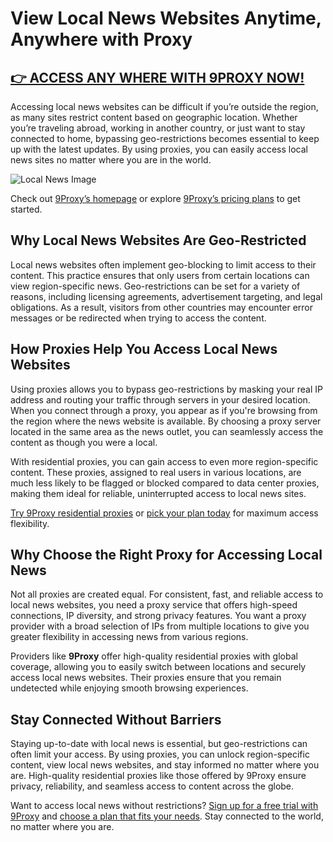 # View Local News Websites Anytime, Anywhere with Proxy

## [👉 ACCESS ANY WHERE WITH 9PROXY NOW!](https://the9proxy.short.gy/home-github-james2k4) 

Accessing local news websites can be difficult if you’re outside the region, as many sites restrict content based on geographic location. Whether you’re traveling abroad, working in another country, or just want to stay connected to home, bypassing geo-restrictions becomes essential to keep up with the latest updates. By using proxies, you can easily access local news sites no matter where you are in the world.

![Local News Image](https://cdn.prod.website-files.com/5f6cc9cd16d59d990c8fca33/620aeab991c512f95c80f3b0_good-news-websites-sources.jpg)

Check out [9Proxy’s homepage](https://the9proxy.short.gy/home-github-james2k4) or explore [9Proxy’s pricing plans](https://the9proxy.short.gy/pricing-github-james2k4) to get started.

## Why Local News Websites Are Geo-Restricted

Local news websites often implement geo-blocking to limit access to their content. This practice ensures that only users from certain locations can view region-specific news. Geo-restrictions can be set for a variety of reasons, including licensing agreements, advertisement targeting, and legal obligations. As a result, visitors from other countries may encounter error messages or be redirected when trying to access the content.

## How Proxies Help You Access Local News Websites

Using proxies allows you to bypass geo-restrictions by masking your real IP address and routing your traffic through servers in your desired location. When you connect through a proxy, you appear as if you're browsing from the region where the news website is available. By choosing a proxy server located in the same area as the news outlet, you can seamlessly access the content as though you were a local.

With residential proxies, you can gain access to even more region-specific content. These proxies, assigned to real users in various locations, are much less likely to be flagged or blocked compared to data center proxies, making them ideal for reliable, uninterrupted access to local news sites.

[Try 9Proxy residential proxies](https://the9proxy.short.gy/home-github-james2k4) or [pick your plan today](https://the9proxy.short.gy/pricing-github-james2k4) for maximum access flexibility.

## Why Choose the Right Proxy for Accessing Local News

Not all proxies are created equal. For consistent, fast, and reliable access to local news websites, you need a proxy service that offers high-speed connections, IP diversity, and strong privacy features. You want a proxy provider with a broad selection of IPs from multiple locations to give you greater flexibility in accessing news from various regions.

Providers like **9Proxy** offer high-quality residential proxies with global coverage, allowing you to easily switch between locations and securely access local news websites. Their proxies ensure that you remain undetected while enjoying smooth browsing experiences.

## Stay Connected Without Barriers

Staying up-to-date with local news is essential, but geo-restrictions can often limit your access. By using proxies, you can unlock region-specific content, view local news websites, and stay informed no matter where you are. High-quality residential proxies like those offered by 9Proxy ensure privacy, reliability, and seamless access to content across the globe.

Want to access local news without restrictions? [Sign up for a free trial with 9Proxy](https://the9proxy.short.gy/home-github-james2k4) and [choose a plan that fits your needs](https://the9proxy.short.gy/pricing-github-james2k4). Stay connected to the world, no matter where you are.
